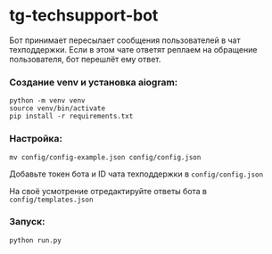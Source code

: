 # tg-techsupport-bot

Бот принимает пересылает сообщения пользователей в чат техподдержки.
Если в этом чате ответят реплаем на обращение пользователя, бот перешлёт ему ответ.

### Создание venv и установка aiogram:

    python -m venv venv
    source venv/bin/activate
    pip install -r requirements.txt

### Настройка:

    mv config/config-example.json config/config.json

Добавьте токен бота и ID чата техподдержки в `config/config.json`

На своё усмотрение отредактируйте ответы бота в `config/templates.json`

### Запуск:

    python run.py
